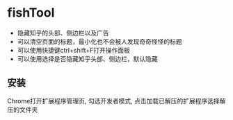 # fishTool

- 隐藏知乎的头部、侧边栏以及广告
- 可以清空页面的标题，最小化也不会被人发现奇奇怪怪的标题
- 可以使用快捷键ctrl+shift+F打开操作面板
- 可以使用选择是否隐藏知乎头部、侧边栏，默认隐藏

## 安装

Chrome打开扩展程序管理页, 勾选开发者模式, 点击加载已解压的扩展程序选择解压的文件夹
